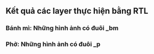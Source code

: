 ## Kết quả các layer thực hiện bằng RTL
### Bánh mì: Những hình ảnh có đuôi _bm 
### Phở: Những hình ảnh có đuôi _p 
